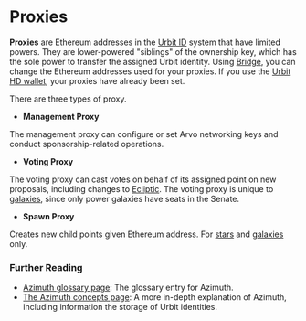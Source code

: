 # Proxies

**Proxies** are Ethereum addresses in the [Urbit ID](urbit-docs/glossary/azimuth) system that have limited powers. They are lower-powered "siblings" of the ownership key, which has the sole power to transfer the assigned Urbit identity. Using [Bridge](urbit-docs/glossary/bridge), you can change the Ethereum addresses used for your proxies. If you use the [Urbit HD wallet](urbit-docs/glossary/hdwallet), your proxies have already been set.

There are three types of proxy.

- **Management Proxy**

The management proxy can configure or set Arvo networking keys and conduct sponsorship-related operations.

- **Voting Proxy**

The voting proxy can cast votes on behalf of its assigned point on new proposals, including changes to [Ecliptic](urbit-docs/glossary/ecliptic). The voting proxy is unique to [galaxies](urbit-docs/glossary/galaxy), since only power galaxies have seats in the Senate.

- **Spawn Proxy**

Creates new child points given Ethereum address. For [stars](urbit-docs/glossary/star) and [galaxies](urbit-docs/glossary/galaxy) only.


### Further Reading

- [Azimuth glossary page](urbit-docs/glossary/azimuth): The glossary entry for Azimuth.
- [The Azimuth concepts page](urbit-docs/system/identity/guides/advanced-azimuth-tools): A more in-depth explanation of Azimuth, including information the storage of Urbit identities.
